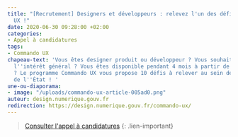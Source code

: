 ```yaml
---
title: "[Recrutement] Designers et développeurs : relevez l'un des défis du Commando
  UX !"
date: 2020-06-30 09:28:00 +02:00
categories:
- Appel à candidatures
tags:
- Commando UX
chapeau-text: 'Vous êtes designer produit ou développeur ? Vous souhaitez œuvrer pour
  l''intérêt général ? Vous êtes disponible pendant 4 mois à partir de septembre 2020
  ? Le programme Commando UX vous propose 10 défis à relever au sein des administrations
  de l''État ! '
une-ou-diaporama:
- image: "/uploads/commando-ux-article-005ad0.png"
auteur: design.numerique.gouv.fr
redirection: https://design.numerique.gouv.fr/commando-ux/
---
```


> [Consulter l'appel à candidatures](https://design.numerique.gouv.fr/commando-ux/)
{: .lien-important}